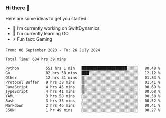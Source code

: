 ### Hi there 👋

Here are some ideas to get you started:

- 🔭 I’m currently working on SwiftDynamics
- 🌱 I’m currently learning GO
-  ⚡ Fun fact: Gaming
  
  <!--
- 👯 I’m looking to collaborate on ...
- 🤔 I’m looking for help with ...
- 💬 Ask me about ...
- 📫 How to reach me: ...
- 😄 Pronouns: ...
-->

<!--START_SECTION:waka-->

```txt
From: 06 September 2023 - To: 26 July 2024

Total Time: 684 hrs 39 mins

Python            551 hrs 1 min   ████████████████████░░░░░   80.48 %
Go                82 hrs 58 mins  ███░░░░░░░░░░░░░░░░░░░░░░   12.12 %
Other             12 hrs 31 mins  ▒░░░░░░░░░░░░░░░░░░░░░░░░   01.83 %
Protocol Buffer   9 hrs 38 mins   ▒░░░░░░░░░░░░░░░░░░░░░░░░   01.41 %
JavaScript        4 hrs 45 mins   ▒░░░░░░░░░░░░░░░░░░░░░░░░   00.69 %
TypeScript        4 hrs 41 mins   ▒░░░░░░░░░░░░░░░░░░░░░░░░   00.68 %
YAML              3 hrs 58 mins   ░░░░░░░░░░░░░░░░░░░░░░░░░   00.58 %
Bash              3 hrs 35 mins   ░░░░░░░░░░░░░░░░░░░░░░░░░   00.52 %
Markdown          2 hrs 46 mins   ░░░░░░░░░░░░░░░░░░░░░░░░░   00.41 %
JSON              1 hr 49 mins    ░░░░░░░░░░░░░░░░░░░░░░░░░   00.27 %
```

<!--END_SECTION:waka-->
